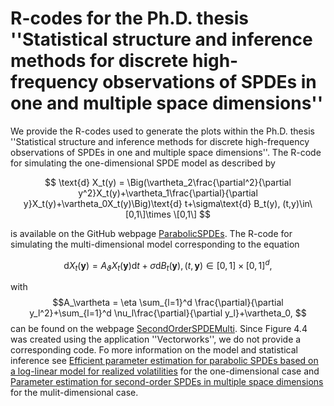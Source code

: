 # R-codes for the Ph.D. thesis ''Statistical structure and inference methods for discrete high-frequency observations of SPDEs in one and multiple space dimensions''

We provide the R-codes used to generate the plots within the Ph.D. thesis ''Statistical structure and inference methods for discrete high-frequency observations of SPDEs in one and multiple space dimensions''. The R-code for simulating the one-dimensional SPDE model as described by 

$$
\text{d} X_t(y) =  \Big(\vartheta_2\frac{\partial^2}{\partial y^2}X_t(y)+\vartheta_1\frac{\partial}{\partial y}X_t(y)+\vartheta_0X_t(y)\Big)\text{d} t+\sigma\text{d} B_t(y), (t,y)\in\[0,1\]\times \[0,1\]
$$ 

is available on the GitHub webpage [ParabolicSPDEs](https://github.com/pabolang/ParabolicSPDEs). The R-code for simulating the multi-dimensional model corresponding to the equation 

$$
\text{d} X_t(\textbf{y}) = A_\vartheta X_t(\textbf{y})\text{d} t+\sigma\text{d} B_t(\textbf{y}), (t,\textbf{y})\in[0,1]\times [0,1]^d
, $$ 

with 
$$A_\vartheta = \eta \sum_{l=1}^d \frac{\partial}{\partial y_l^2}+\sum_{l=1}^d \nu_l\frac{\partial}{\partial y_l}+\vartheta_0, $$ 
can be found on the webpage [SecondOrderSPDEMulti](https://github.com/pabolang/SecondOrderSPDEMulti). Since Figure 4.4 was created using the application ''Vectorworks'', we do not provide a corresponding code. Fo more information on the model and statistical inference see [Efficient parameter estimation for parabolic SPDEs based on a log-linear model for realized volatilities](https://link.springer.com/article/10.1007/s42081-023-00192-4) for the one-dimensional case and [Parameter estimation for second-order SPDEs in multiple space dimensions](https://arxiv.org/abs/2310.17828) for the mulit-dimensional case. 

